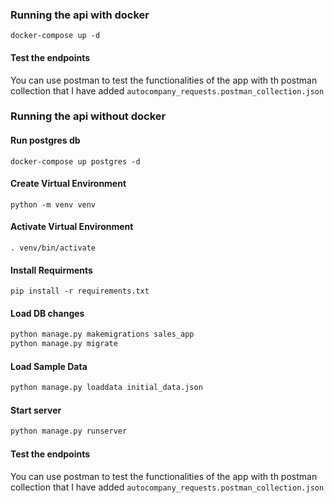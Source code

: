 ### Running the api with docker

```docker-compose up -d```

#### Test the endpoints
You can use postman to test the functionalities of the app with th postman collection that I have added
`autocompany_requests.postman_collection.json`



### Running the api without docker

#### Run postgres db
```docker-compose up postgres -d```

#### Create Virtual Environment
```python -m venv venv```

#### Activate Virtual Environment
```. venv/bin/activate```

#### Install Requirments
```pip install -r requirements.txt```

#### Load DB changes
```bash
python manage.py makemigrations sales_app
python manage.py migrate
```

#### Load Sample Data
```bash
python manage.py loaddata initial_data.json
```

#### Start server
```bash
python manage.py runserver
```

#### Test the endpoints
You can use postman to test the functionalities of the app with th postman collection that I have added
`autocompany_requests.postman_collection.json`

